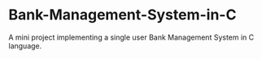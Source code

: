 # Bank-Management-System-in-C
A mini project implementing a single user Bank Management System in C language.

